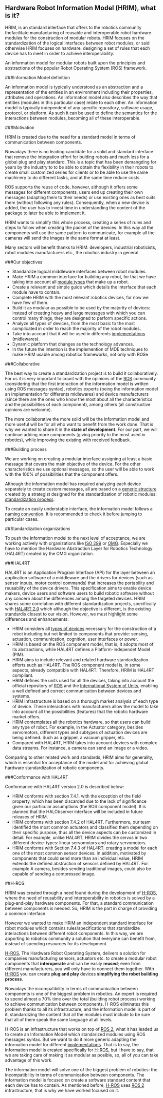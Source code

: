 ## Hardware Robot Information Model (HRIM), what is it?

HRIM, is an standard interface that offers to the robotics community thefacilitate  manufacturing of reusable and interoperable
robot hardware modules for the construction of modular robots. HRIM focuses on the standardization of the logical interfaces between robot modules, or said otherwise HRIM focuses on hardware, designing a set of rules that each device has to meet in order to achieve interoperability.

An information model for modular robots built upon the principles and abstractions of the popular Robot Operating System (ROS) framework.

###Information Model definition

An information model is typically understood as an abstraction and a representation of the entities in an environment including their properties, attributes and operations. An information model also describes the way that entities (modules in this particular case) relate to each other.  An information model is typically independent of any specific repository, software usage, protocol, or platform.  As such it can be used to define the semantics for the interactions between modules, becoming all of these interoperable.

###Motivation

HRIM is created due to the need for a standard model in terms of communication between components.

Nowadays there is no leading candidate for a solid and standard interface that remove the integration effort for bulding robots and much less for a global plug and play standard. This is a topic that has been demangding for years by the industry to to be able to obtain the flexibility in their robots to create small customized series for clients or to be able to use the same machinery to do different tasks, and at the same time reduce costs.

ROS supports the reuse of code, however, although it offers some messages for different components, users end up creating their own messages (adapting them to their needs) or use existing ones as best suits them (without following any rules). Consequently, when a new device is added, the user has to invest time in understanding the content of the package to later be able to implement it.

HRIM wants to simplify this whole process, creating a series of rules and steps to follow when creating the packet of the devices. In this way all the components will use the same pattern to communicate, for example all the cameras will send the images in the same format at least.

Many sectors will benefit thanks to HRIM: developers, industrial roboticists, robot modules manufacturers etc., the robotics industry in general.

###Our objectives

* Standardize logical middleware interfaces between robot modules.
* Make HRIM a common interface for building any robot, for that we have taking into account all [module types](/hrim/standard%20modules) that make up a robot.
* Create a relevant and simple guide which details the interface that each module have to contain.
* Complete HRIM with the most relevant robotics devices, for now we have few of them.
* Build it as modular as possible to be used by the majority of devices: Instead of creating heavy and large messages with which you can control many things, they are designed to perform specific actions.
* Analyze all types of devices, from the most basic to the most complicated in order to reach the majority of the robot modules.
* Take into account that it will be used in differents [implementations](/hrim/implementations) (midlewares).
* Dynamic platform that changes as the technology advances.
* In the future the intention is the implemention of MDE techniques to make HRIM usable among robotics frameworks, not only with ROSe


###Collaborative

The best way to create a standardization project is to build it collaboratively. For us it is very important to count with the opinions of the [ROS](http://www.ros.org/) community (considering that the first interaction of the information model is written using ROS messages syntax), robotics experts (being the information model an implementation for differents midlewares) and device manufacturers (since there are the ones who know the most about all the characteristics and the possibilities of each component), among others (all constructive opinions are welcome).

The more collaborative the more solid will be the information model and more useful will be for all who want to benefit from the work done. That is why we wanted to share it in the **state of development**. For our part, we will continue adding more components (giving priority to the most used in robotics), while improving the existing with received feedback.

###Building process

We are working on creating a modular interface assigning at least a basic message that covers the main objective of the device. For the other characteristics we use optional messages, so the user will be able to work with the 100% of possibilities that the component offers.

Although the information model has required analyzing each device separately to create custom messages, all are based on a [generic structure](/hrim/introduction/general%20structure) created by a strategist designed for the standardization of robotic modules: [standardization process](/hrim/introduction/standardization%20process).

To create an easily understable interface, the information model follows a [naming convention](/hrim/introduction/naming%20convention). It is recommended to check it before jumping to particular cases.

##Standardization organizations

To push the information model to the next level of acceptance, we are working actively with organizations like [ISO 299](https://www.iso.org/committee/5915511.html) or [OMG](http://www.omg.org/). Especially we have to mention the Hardware Abstraction Layer for Robotics Technology (HAL4RT) created by the OMG organization.

###HAL4RT

HAL4RT is an Application Program Interface (API) for the layer between an application software of a middleware and the drivers for devices (such as sensor inputs, motor control commands) that increases the portability and reusability of the device drivers. This specification aims to enable device makers, device users and software users to build robotic software without any concern about the differences among the targeted devices. HRIM shares some correlation with different standardization
projects, specifically with [HAL4RT 2.0](http://www.omg.org/spec/HAL4RT/) which although the objective is different, is the existing standardis closest to our vision. However, we must highlight some differences and enhancements:

* HRIM considers all [types of devices](/hrim/standard%20modules) necessary for the construction of a robot including but not limited to
components that provide: sensing, actuation, communication, cognition, user interfaces or power.
* HRIM is based on the ROS component model, that is, it adopts most of its abstractions, while HAL4RT defines a Platform-Independet Model (PIM).
* HRIM aims to include relevant and related hardware standardization efforts such as HAL4RT. The ROS component model is, in some aspects, already compatible with HAL4RT. Therefore, HRIM is HAL4RT compliant.
* HRIM defines the units used for all the devices, taking into account the official repository of [ROS](http://www.ros.org/reps/rep-0103.html) and the [International System of Units](https://www.bipm.org/en/publications/si-brochure/section2-2.html), enabling a well defined and correct communication between devices and systems.
* HRIM infrastructure is based on a thorough market analysis of each type of device. These interactions with manufacturers allow the model to take into account all the possibilities (features) that the robotic hardware market offers.
* HRIM contemplates all the robotics hardware, so that users can build any type of robot. For example, in the Actuator category, besides servomotors, different types and subtypes of actuation devices are being defined. Such as a gripper, a vacuum gripper, etc.
* Compared with HAL4RT, HRIM takes into account devices with complex data streams. For instance, a camera can send an image or a video.

Comparing to other related work and standards, HRIM aims for generality, which is essential for acceptance of the model and for achieving global hardware standardization of robotic components.

###Conformance with HAL4RT

Conformance with HAL4RT version 2.0 is described below:

* HRIM conforms with section 7.4.1. with the exception of the field property, which has been discarded due to the lack of significance given our particular assumptions (the ROS component model). It is planned that the HALObserver interface will be included in future releases of HRIM.
* HRIM conforms with section 7.4.2 of HAL4RT. Furthermore, our team identified the most common actuators and classified them depending on their specific purpose, thus all the device aspects can be customized in detail. For example, unlike HAL4RT, HRIM divides the servos in two different device-types: linear servomotors and rotary servomotors.
* HRIM conforms with Section 7.4.3 of HAL4RT, creating a model for each one of the most common sensor devices. In addition, motivated by components that could send more than an individual value, HRIM extends the defined abstraction of sensors defined by HAL4RT. For example A camera, besides sending traditional images, could also be capable of sending a compressed image.


##H-ROS

HRIM was created through a need found during the development of [H-ROS](https://www.h-ros.com),  where  the need of reusability and interoperability in robotics is solved by a plug-and-play hardware components. For that, a standard communication between components is needed. So, HRIM
is the part in charge of providing a common interface.

However we wanted to make HRIM an independent standard interface for robot modules which contains rules/specifications that standardize interactions between different robot components. In this way, we are apporting to robotics community a solution that everyone can benefit from, instead of spending resources for its development.

[H-ROS](https://www.h-ros.com), The Hardware Robot Operating System, delivers a solution for companies manufacturing sensors, actuators etc. to create a modular robot components that **interoperate** and can be easily **reused**; even from different manufacturers, you will only have to connect them together. With [H-ROS](https://www.h-ros.com) you can create **plug and play** devices **simplifying the robot building process**.

Nowadays the incompatibility in terms of communication between components is one of the biggest problem in robotics. An expert is required to spend almost a 70% time over the total (building robot process) working to achieve communication between components. H-ROS eliminates this problem thanks to all its infrastructure, and the information model is part of it, standardizing the content that all the modules must include to be sure that all of them speak the same language at all levels.


H-ROS is an infrastructure that works on top of [ROS 2](http://design.ros2.org/articles/why_ros2.html), what it has leaded us to create an Information Model which standarized modules using ROS messages syntax. But we want to do it more generic adapting the information model for different [implementations](/hrim/implementations). That is to say, the information model is created specifically for [H-ROS](https://www.h-ros.com), but I have to say, that we are taking care of making it as modular as posible, so, all of you can take advantage of this work.

The information model will solve one of the biggest problem of robotics: the incompatibility in terms of communication between components. The information model is focused on create a software standard content that each device has to contain. As mentioned before, [H-ROS](https://www.h-ros.com) uses [ROS 2](http://design.ros2.org/articles/why_ros2.html) infrastructure, that is why we have worked focused on it.
